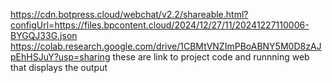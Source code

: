 https://cdn.botpress.cloud/webchat/v2.2/shareable.html?configUrl=https://files.bpcontent.cloud/2024/12/27/11/20241227110006-BYGQJ33G.json
https://colab.research.google.com/drive/1CBMtVNZImPBoABNY5M0D8zAJpEhHSJuY?usp=sharing
these are link to project code and runnning web that displays the output
